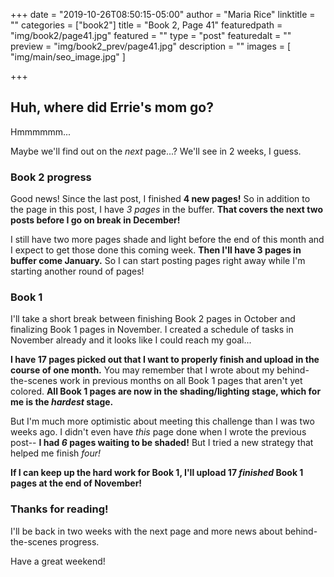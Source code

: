+++
date = "2019-10-26T08:50:15-05:00"
author = "Maria Rice"
linktitle = ""
categories = ["book2"]
title = "Book 2, Page 41"
featuredpath = "img/book2/page41.jpg"
featured = ""
type = "post"
featuredalt = ""
preview = "img/book2_prev/page41.jpg"
description = ""
images = [ "img/main/seo_image.jpg" ]

+++

## Huh, where did Errie's mom go?

Hmmmmmm...

Maybe we'll find out on the _next_ page...? 
We'll see in 2 weeks, I guess.

### Book 2 progress

Good news! 
Since the last post, I finished **4 new pages!**
So in addition to the page in this post, I have _3 pages_ in the buffer. 
**That covers the next two posts before I go on break in December!**

I still have two more pages shade and light before the end of this month and I expect to get those done this coming week. 
**Then I'll have 3 pages in buffer come January.** 
So I can start posting pages right away while I'm starting another round of pages!

### Book 1 

I'll take a short break between finishing Book 2 pages in October and finalizing Book 1 pages in November. 
I created a schedule of tasks in November already and it looks like I could reach my goal...

**I have 17 pages picked out that I want to properly finish and upload in the course of one month.** 
You may remember that I wrote about my behind-the-scenes work in previous months on all Book 1 pages that aren't yet colored. 
**All Book 1 pages are now in the shading/lighting stage, which for me is the _hardest_ stage.** 

But I'm much more optimistic about meeting this challenge than I was two weeks ago. 
I didn't even have _this_ page done when I wrote the previous post-- **I had _6_ pages waiting to be shaded!**
But I tried a new strategy that helped me finish _four!_

**If I can keep up the hard work for Book 1, I'll upload 17 _finished_ Book 1 pages at the end of November!**

### Thanks for reading! 

I'll be back in two weeks with the next page and more news about behind-the-scenes progress. 

Have a great weekend!
